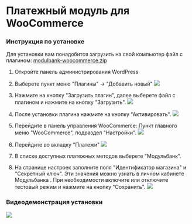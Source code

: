 # Платежный модуль для WooCommerce

### Инструкция по установке

Для установки вам понадобится загрузить на свой компьютер файл с плагином:
 [modulbank-woocommerce.zip](https://github.com/fpayments/modulbank-woocommerce/releases/download/v0.1/modulbank-woocommerce.zip)

1. Откройте панель администрирования WordPress
2. Выберете пункт меню "Плагины" -> "Добавить новый" ![](https://fpayments.github.io/screenshots/woocommerce/install-plugin-menu-item.png)

3. Нажмите на кнопку "Загрузить плагин", далее выберете файл с плагином и нажмите на кнопку "Загрузить".
![](https://fpayments.github.io/screenshots/woocommerce/install-plugin-button.png)

4. После установки плагина нажмите на кнопку "Активировать".
![](https://fpayments.github.io/screenshots/woocommerce/activate-plugin-button.png)

5. Перейдите в панель управления WooCommerce: Пункт главного меню "WooCommerce", подраздел "Настройки".
![](https://fpayments.github.io/screenshots/woocommerce/woocommerce-settings-menu-item.png)

6. Перейдите во вкладку "Платежи"
![](https://fpayments.github.io/screenshots/woocommerce/woocommerce-settings-button.png)

7. В списке доступных платежных методов выберете "Модульбанк".

8. На странице настроек заполните поля "Идентификатор магазина" и "Секретный ключ". Эти значения можно узнать в личном кабинете Модульбанка
. При необходимости включите или отключите тестовый режим и нажмите на кнопку "Сохранить".
![](https://fpayments.github.io/screenshots/woocommerce/settings.png)


### Видеодемонстрация установки

![](https://fpayments.github.io/screenshots/woocommerce/screencast.gif)
